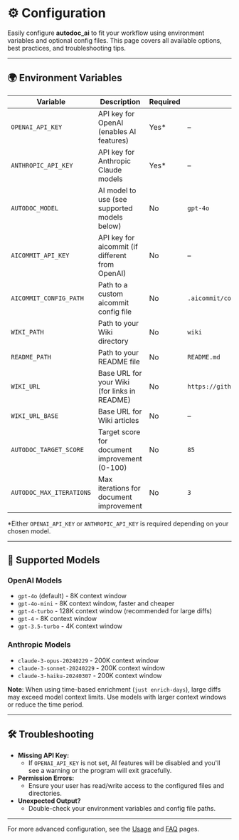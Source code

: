 # ⚙️ Configuration

Easily configure **autodoc_ai** to fit your workflow using environment variables and optional config files. This page covers all available options, best practices, and troubleshooting tips.

---

## 🌍 Environment Variables

| Variable              | Description                                              | Required | Default                                      |
|-----------------------|----------------------------------------------------------|----------|----------------------------------------------|
| `OPENAI_API_KEY`      | API key for OpenAI (enables AI features)                | Yes*     | –                                            |
| `ANTHROPIC_API_KEY`   | API key for Anthropic Claude models                    | Yes*     | –                                            |
| `AUTODOC_MODEL`       | AI model to use (see supported models below)           | No       | `gpt-4o`                                     |
| `AICOMMIT_API_KEY`    | API key for aicommit (if different from OpenAI)         | No       | –                                            |
| `AICOMMIT_CONFIG_PATH`| Path to a custom aicommit config file                   | No       | `.aicommit/config.toml`                      |
| `WIKI_PATH`           | Path to your Wiki directory                            | No       | `wiki`                                       |
| `README_PATH`         | Path to your README file                               | No       | `README.md`                                  |
| `WIKI_URL`            | Base URL for your Wiki (for links in README)           | No       | `https://github.com/auraz/autodoc_ai/wiki/` |
| `WIKI_URL_BASE`       | Base URL for Wiki articles                             | No       | –                                            |
| `AUTODOC_TARGET_SCORE`| Target score for document improvement (0-100)          | No       | `85`                                         |
| `AUTODOC_MAX_ITERATIONS`| Max iterations for document improvement              | No       | `3`                                          |

*Either `OPENAI_API_KEY` or `ANTHROPIC_API_KEY` is required depending on your chosen model.

---

## 🤖 Supported Models

### OpenAI Models
- `gpt-4o` (default) - 8K context window
- `gpt-4o-mini` - 8K context window, faster and cheaper
- `gpt-4-turbo` - 128K context window (recommended for large diffs)
- `gpt-4` - 8K context window
- `gpt-3.5-turbo` - 4K context window

### Anthropic Models
- `claude-3-opus-20240229` - 200K context window
- `claude-3-sonnet-20240229` - 200K context window
- `claude-3-haiku-20240307` - 200K context window

**Note**: When using time-based enrichment (`just enrich-days`), large diffs may exceed model context limits. Use models with larger context windows or reduce the time period.

---

## 🛠️ Troubleshooting

- **Missing API Key:**
  - If `OPENAI_API_KEY` is not set, AI features will be disabled and you'll see a warning or the program will exit gracefully.
- **Permission Errors:**
  - Ensure your user has read/write access to the configured files and directories.
- **Unexpected Output?**
  - Double-check your environment variables and config file paths.

---

For more advanced configuration, see the [Usage](Usage) and [FAQ](FAQ) pages.

